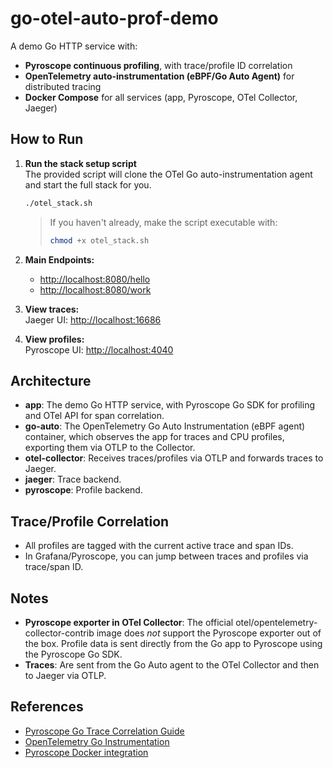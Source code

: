 # go-otel-auto-prof-demo

A demo Go HTTP service with:
- **Pyroscope continuous profiling**, with trace/profile ID correlation
- **OpenTelemetry auto-instrumentation (eBPF/Go Auto Agent)** for distributed tracing
- **Docker Compose** for all services (app, Pyroscope, OTel Collector, Jaeger)

## How to Run

1. **Run the stack setup script**  
   The provided script will clone the OTel Go auto-instrumentation agent and start the full stack for you.
   ```sh
   ./otel_stack.sh
   ```

   > If you haven't already, make the script executable with:
   > ```sh
   > chmod +x otel_stack.sh
   > ```

2. **Main Endpoints:**
   - [http://localhost:8080/hello](http://localhost:8080/hello)
   - [http://localhost:8080/work](http://localhost:8080/work)

3. **View traces:**  
   Jaeger UI: [http://localhost:16686](http://localhost:16686)

4. **View profiles:**  
   Pyroscope UI: [http://localhost:4040](http://localhost:4040)

## Architecture

- **app**: The demo Go HTTP service, with Pyroscope Go SDK for profiling and OTel API for span correlation.
- **go-auto**: The OpenTelemetry Go Auto Instrumentation (eBPF agent) container, which observes the app for traces and CPU profiles, exporting them via OTLP to the Collector.
- **otel-collector**: Receives traces/profiles via OTLP and forwards traces to Jaeger.
- **jaeger**: Trace backend.
- **pyroscope**: Profile backend.

## Trace/Profile Correlation

- All profiles are tagged with the current active trace and span IDs.
- In Grafana/Pyroscope, you can jump between traces and profiles via trace/span ID.

## Notes

- **Pyroscope exporter in OTel Collector**: The official otel/opentelemetry-collector-contrib image does _not_ support the Pyroscope exporter out of the box. Profile data is sent directly from the Go app to Pyroscope using the Pyroscope Go SDK.
- **Traces**: Are sent from the Go Auto agent to the OTel Collector and then to Jaeger via OTLP.

## References

- [Pyroscope Go Trace Correlation Guide](https://grafana.com/docs/pyroscope/latest/trace-correlation/go/)
- [OpenTelemetry Go Instrumentation](https://github.com/open-telemetry/opentelemetry-go-instrumentation)
- [Pyroscope Docker integration](https://pyroscope.io/docs/docker/)

